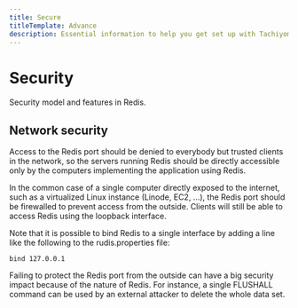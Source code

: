 ```yaml
---
title: Secure
titleTemplate: Advance
description: Essential information to help you get set up with Tachiyomi.
---
```


# Security

Security model and features in Redis.

## Network security

Access to the Redis port should be denied to everybody but trusted clients in the network, so the servers running Redis should be directly accessible only by the computers implementing the application using Redis.

In the common case of a single computer directly exposed to the internet, such as a virtualized Linux instance (Linode, EC2, ...), the Redis port should be firewalled to prevent access from the outside. Clients will still be able to access Redis using the loopback interface.

Note that it is possible to bind Redis to a single interface by adding a line like the following to the rudis.properties file:

```
bind 127.0.0.1
```

Failing to protect the Redis port from the outside can have a big security impact because of the nature of Redis. For instance, a single FLUSHALL command can be used by an external attacker to delete the whole data set.